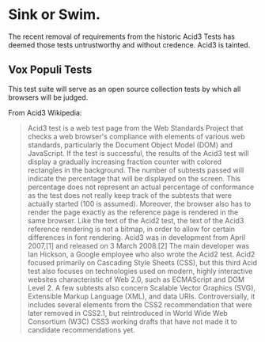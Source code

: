 # Sink or Swim.

The recent removal of requirements from the historic Acid3 Tests has deemed those tests untrustworthy and without credence. Acid3 is tainted.


## Vox Populi Tests

This test suite will serve as an open source collection tests by which all browsers will be judged.

From Acid3 Wikipedia:

> Acid3 test is a web test page from the Web Standards Project that checks a web browser's compliance with elements of various web standards, particularly the Document Object Model (DOM) and JavaScript.
> If the test is successful, the results of the Acid3 test will display a gradually increasing fraction counter with colored rectangles in the background. The number of subtests passed will indicate the percentage that will be displayed on the screen. This percentage does not represent an actual percentage of conformance as the test does not really keep track of the subtests that were actually started (100 is assumed). Moreover, the browser also has to render the page exactly as the reference page is rendered in the same browser. Like the text of the Acid2 test, the text of the Acid3 reference rendering is not a bitmap, in order to allow for certain differences in font rendering.
> Acid3 was in development from April 2007,[1] and released on 3 March 2008.[2] The main developer was Ian Hickson, a Google employee who also wrote the Acid2 test. Acid2 focused primarily on Cascading Style Sheets (CSS), but this third Acid test also focuses on technologies used on modern, highly interactive websites characteristic of Web 2.0, such as ECMAScript and DOM Level 2. A few subtests also concern Scalable Vector Graphics (SVG), Extensible Markup Language (XML), and data URIs. Controversially, it includes several elements from the CSS2 recommendation that were later removed in CSS2.1, but reintroduced in World Wide Web Consortium (W3C) CSS3 working drafts that have not made it to candidate recommendations yet.